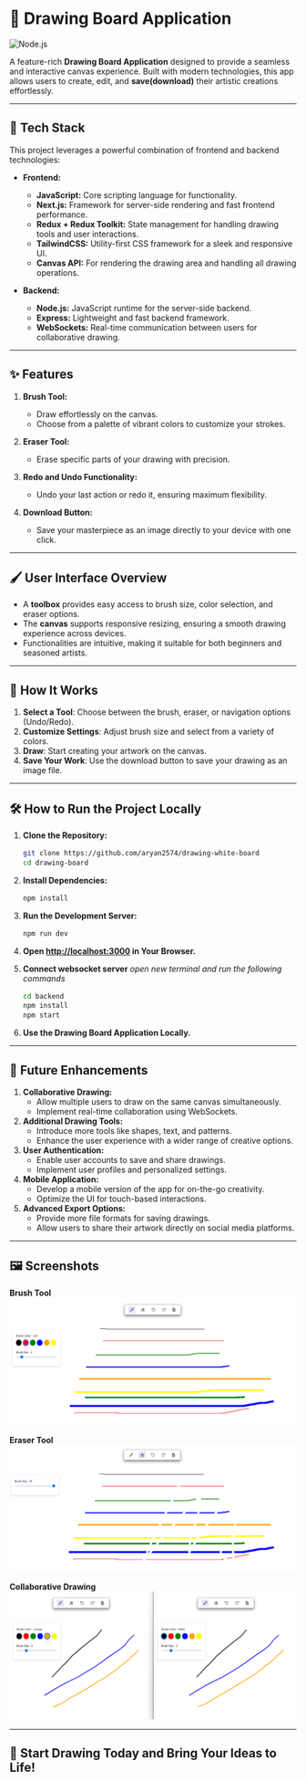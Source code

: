 # 🎨 Drawing Board Application

![Node.js](https://img.shields.io/badge/Built%20with-Node.js-green)

A feature-rich **Drawing Board Application** designed to provide a seamless and interactive canvas experience. Built with modern technologies, this app allows users to create, edit, and **save(download)** their artistic creations effortlessly.

---

## 🚀 Tech Stack

This project leverages a powerful combination of frontend and backend technologies:

- **Frontend:**

  - **JavaScript:** Core scripting language for functionality.
  - **Next.js:** Framework for server-side rendering and fast frontend performance.
  - **Redux + Redux Toolkit:** State management for handling drawing tools and user interactions.
  - **TailwindCSS:** Utility-first CSS framework for a sleek and responsive UI.
  - **Canvas API:** For rendering the drawing area and handling all drawing operations.

- **Backend:**
  - **Node.js:** JavaScript runtime for the server-side backend.
  - **Express:** Lightweight and fast backend framework.
  - **WebSockets:** Real-time communication between users for collaborative drawing.

---

## ✨ Features

1. **Brush Tool:**

   - Draw effortlessly on the canvas.
   - Choose from a palette of vibrant colors to customize your strokes.

2. **Eraser Tool:**

   - Erase specific parts of your drawing with precision.

3. **Redo and Undo Functionality:**

   - Undo your last action or redo it, ensuring maximum flexibility.

4. **Download Button:**
   - Save your masterpiece as an image directly to your device with one click.

---

## 🖌️ User Interface Overview

- A **toolbox** provides easy access to brush size, color selection, and eraser options.
- The **canvas** supports responsive resizing, ensuring a smooth drawing experience across devices.
- Functionalities are intuitive, making it suitable for both beginners and seasoned artists.

---

## 🚀 How It Works

1. **Select a Tool**: Choose between the brush, eraser, or navigation options (Undo/Redo).
2. **Customize Settings**: Adjust brush size and select from a variety of colors.
3. **Draw**: Start creating your artwork on the canvas.
4. **Save Your Work**: Use the download button to save your drawing as an image file.

---

## 🛠️ How to Run the Project Locally

1. **Clone the Repository:**
   ```bash
   git clone https://github.com/aryan2574/drawing-white-board
   cd drawing-board
   ```
2. **Install Dependencies:**
   ```bash
   npm install
   ```
3. **Run the Development Server:**
   ```bash
   npm run dev
   ```
4. **Open [http://localhost:3000](http://localhost:3000) in Your Browser.**

5. **Connect websocket server**
   _open new terminal and run the following commands_
   ```bash
   cd backend
   npm install
   npm start
   ```
6. **Use the Drawing Board Application Locally.**

---

## 🎯 **Future Enhancements**

1. **Collaborative Drawing:**
   - Allow multiple users to draw on the same canvas simultaneously.
   - Implement real-time collaboration using WebSockets.
2. **Additional Drawing Tools:**
   - Introduce more tools like shapes, text, and patterns.
   - Enhance the user experience with a wider range of creative options.
3. **User Authentication:**
   - Enable user accounts to save and share drawings.
   - Implement user profiles and personalized settings.
4. **Mobile Application:**
   - Develop a mobile version of the app for on-the-go creativity.
   - Optimize the UI for touch-based interactions.
5. **Advanced Export Options:**
   - Provide more file formats for saving drawings.
   - Allow users to share their artwork directly on social media platforms.

---

## 🖼️ Screenshots

**Brush Tool**
![screenshot1](assets/screenshots/screenshot1.png)

**Eraser Tool**
![screenshot2](assets/screenshots/screenshot2.png)

**Collaborative Drawing**
![screenshot3](assets/screenshots/screenshot3.png)

---

## 🎨 Start Drawing Today and Bring Your Ideas to Life!
